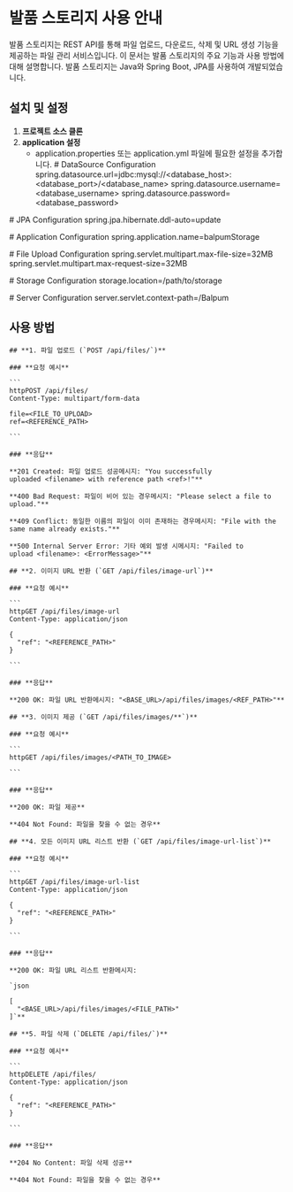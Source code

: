 # 발품 스토리지 사용 안내

발품 스토리지는 REST API를 통해 파일 업로드, 다운로드, 삭제 및 URL 생성 기능을 제공하는 파일 관리 서비스입니다. 이 문서는 발품 스토리지의 주요 기능과 사용 방법에 대해 설명합니다.
발품 스토리지는 Java와 Spring Boot, JPA를 사용하여 개발되었습니다.

## 설치 및 설정

1. **프로젝트 소스 클론**
2. **application 설정**
   - application.properties 또는 application.yml 파일에 필요한 설정을 추가합니다.
\# DataSource Configuration
spring.datasource.url=jdbc:mysql://<database_host>:<database_port>/<database_name>
spring.datasource.username=<database_username>
spring.datasource.password=<database_password>

\# JPA Configuration
spring.jpa.hibernate.ddl-auto=update

\# Application Configuration
spring.application.name=balpumStorage

\# File Upload Configuration
spring.servlet.multipart.max-file-size=32MB
spring.servlet.multipart.max-request-size=32MB

\# Storage Configuration
storage.location=/path/to/storage

\# Server Configuration
server.servlet.context-path=/Balpum


## 사용 방법
    
    ## **1. 파일 업로드 (`POST /api/files/`)**
    
    ### **요청 예시**
    
    ```
    httpPOST /api/files/
    Content-Type: multipart/form-data
    
    file=<FILE_TO_UPLOAD>
    ref=<REFERENCE_PATH>
    
    ```
    
    ### **응답**
    
    **201 Created: 파일 업로드 성공메시지: "You successfully uploaded <filename> with reference path <ref>!"**
    
    **400 Bad Request: 파일이 비어 있는 경우메시지: "Please select a file to upload."**
    
    **409 Conflict: 동일한 이름의 파일이 이미 존재하는 경우메시지: "File with the same name already exists."**
    
    **500 Internal Server Error: 기타 예외 발생 시메시지: "Failed to upload <filename>: <ErrorMessage>"**
    
    ## **2. 이미지 URL 반환 (`GET /api/files/image-url`)**
    
    ### **요청 예시**
    
    ```
    httpGET /api/files/image-url
    Content-Type: application/json
    
    {
      "ref": "<REFERENCE_PATH>"
    }
    
    ```
    
    ### **응답**
    
    **200 OK: 파일 URL 반환메시지: "<BASE_URL>/api/files/images/<REF_PATH>"**
    
    ## **3. 이미지 제공 (`GET /api/files/images/**`)**
    
    ### **요청 예시**
    
    ```
    httpGET /api/files/images/<PATH_TO_IMAGE>
    
    ```
    
    ### **응답**
    
    **200 OK: 파일 제공**
    
    **404 Not Found: 파일을 찾을 수 없는 경우**
    
    ## **4. 모든 이미지 URL 리스트 반환 (`GET /api/files/image-url-list`)**
    
    ### **요청 예시**
    
    ```
    httpGET /api/files/image-url-list
    Content-Type: application/json
    
    {
      "ref": "<REFERENCE_PATH>"
    }
    
    ```
    
    ### **응답**
    
    **200 OK: 파일 URL 리스트 반환메시지:
    
    `json
    
    [
      "<BASE_URL>/api/files/images/<FILE_PATH>"
    ]`**
    
    ## **5. 파일 삭제 (`DELETE /api/files/`)**
    
    ### **요청 예시**
    
    ```
    httpDELETE /api/files/
    Content-Type: application/json
    
    {
      "ref": "<REFERENCE_PATH>"
    }
    
    ```
    
    ### **응답**
    
    **204 No Content: 파일 삭제 성공**
    
    **404 Not Found: 파일을 찾을 수 없는 경우**

